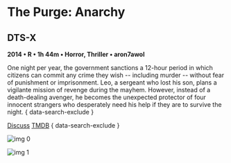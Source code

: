 # The Purge: Anarchy

## DTS-X

**2014 • R • 1h 44m • Horror, Thriller • aron7awol**

One night per year, the government sanctions a 12-hour period in which citizens can commit any crime they wish -- including murder -- without fear of punishment or imprisonment. Leo, a sergeant who lost his son, plans a vigilante mission of revenge during the mayhem. However, instead of a death-dealing avenger, he becomes the unexpected protector of four innocent strangers who desperately need his help if they are to survive the night.
{ data-search-exclude }

[Discuss](https://www.avsforum.com/threads/bass-eq-for-filtered-movies.2995212/post-56830150)  [TMDB](238636)
{ data-search-exclude }

![img 0](https://fanart.tv/fanart/movies/238636/moviethumb/the-purge-anarchy-57eec56598115.jpg)

![img 1](https://i.imgur.com/takIBtw.png)

